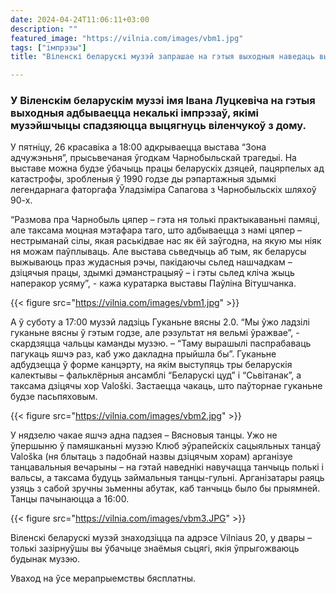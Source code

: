```yaml
---
date: 2024-04-24T11:06:11+03:00
description: ""
featured_image: "https://vilnia.com/images/vbm1.jpg"
tags: ["імпрэзы"]
title: "Віленскі беларускі музэй запрашае на гэтыя выходныя наведаць выставу пра Чарнобыль, патанчыць і паўторна пагукаць вясну"

---
```


### У Віленскім беларускім музэі імя Івана Луцкевіча на гэтыя выходныя адбываецца некалькі імпрэзаў, якімі музэйшчыцы спадзяюцца выцягнуць віленчукоў з дому. 

У пятніцу, 26 красавіка а 18:00 адкрываецца выстава “Зона адчужэньня”, прысьвечаная ўгодкам Чарнобыльскай трагедыі. На выставе можна будзе ўбачыць працы беларускіх дзяцей, пацярпелых ад катастрофы, зробленыя ў 1990 годзе ды рэпартажныя здымкі легендарнага фаторгафа Ўладзіміра Сапагова з Чарнобыльскіх шляхоў 90-х.

“Размова пра Чарнобыль цяпер – гэта ня толькі практыкаваньні памяці, але таксама моцная мэтафара таго, што адбываецца з намі цяпер – нестрыманай сілы, якая раськідвае нас як ёй заўгодна, на якую мы ніяк ня можам паўплываць. Але выстава сьведчыць аб тым, як беларусы выжываюць праз жудасныя рэчы, пакідаючы сьлед нашчадкам – дзіцячыя працы, здымкі дэманстрацыяў – і гэты сьлед кліча жыць наперакор усяму”, - кажа куратарка выставы Паўліна Вітушчанка.

{{< figure src="https://vilnia.com/images/vbm1.jpg" >}} 

А ў суботу а 17:00 музэй ладзіць Гуканьне вясны 2.0. “Мы ўжо ладзілі гуканьне вясны ў гэтым годзе, але рэзультат ня вельмі ўражвае”, - скардзяцца чальцы каманды музэю. – “Таму вырашылі паспрабаваць пагукаць яшчэ раз, каб ужо дакладна прыйшла бы”. Гуканьне адбудзецца ў форме канцэрту, на якім выступяць тры беларускія калектывы – фальклёрныя ансамблі “Беларускі цуд” і “Сьвітанак”, а таксама дзіцячы хор Valoški. Застаецца чакаць, што паўторнае гуканьне будзе пасьпяховым.

{{< figure src="https://vilnia.com/images/vbm2.jpg" >}}

У нядзелю чакае яшчэ адна падзея – Вясновыя танцы. Ужо не ўпершыню ў памяшканьні музэю Клюб эўрапейскіх сацыяльных танцаў Valoška (ня блытаць з падобнай назвы дзіцячым хорам) арганізуе танцавальныя вечарыны – на гэтай наведнікі навучацца танчыць полькі і вальсы, а таксама будуць займальныя танцы-гульні. Арганізатары раяць узяць з сабой зручны зьменны абутак, каб танчыць было бы прыямней. Танцы пачынаюцца а 16:00. 

{{< figure src="https://vilnia.com/images/vbm3.JPG" >}}


Віленскі беларускі музэй знаходзіцца па адрэсе Vilniaus 20, у двары – толькі зазірнуўшы вы ўбачыце знаёмыя сьцягі, якія ўпрыгожваюць будынак музэю.

Уваход на ўсе мерапрыемствы бясплатны.